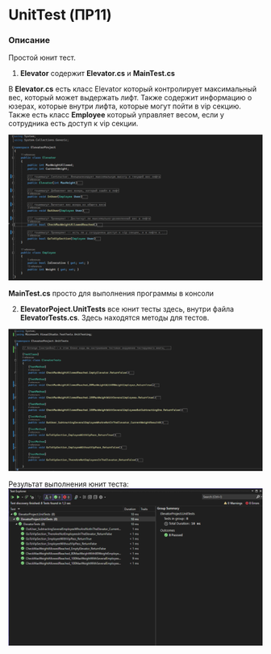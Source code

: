 # UnitTest (ПР11)

### Описание

Простой юнит тест.

1. **Elevator** содержит **Elevator.cs** и **MainTest.cs**

В **Elevator.cs** есть класс Elevator который контролирует максимальный вес, который может выдержать лифт. Также содержит информацию о юзерах, которые внутри лифта, которые могут пойти в vip секцию. Также есть класс **Employee** который управляет весом, если у сотрудника есть доступ к vip секции.

![](Images/Elevator.cs.png)


**MainTest.cs** просто для выполнения программы в консоли


2. **ElevatorPoject.UnitTests** все юнит тесты здесь, внутри файла **ElevatorTests.cs**. Здесь находятся методы для тестов. 

![](Images/ElevatorTests.cs.png)




Результат выполнения юнит теста:
![](Images/PassingAllTests.png)
